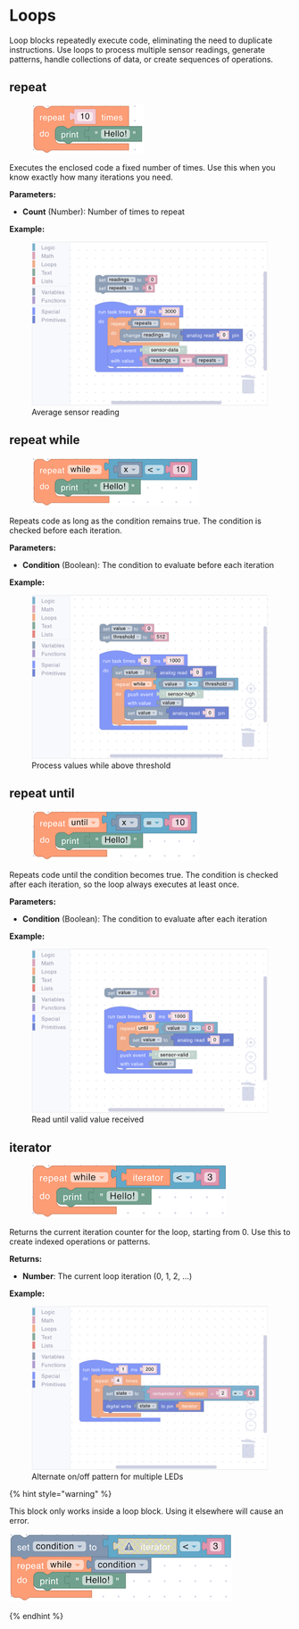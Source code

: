 # Loops

Loop blocks repeatedly execute code, eliminating the need to duplicate instructions. Use loops to process multiple sensor readings, generate patterns, handle collections of data, or create sequences of operations.

## repeat

<div align="left"><figure><img src="../../../.gitbook/assets/loops_repeat.png" alt=""><figcaption></figcaption></figure></div>

Executes the enclosed code a fixed number of times. Use this when you know exactly how many iterations you need.

**Parameters:**

- **Count** (Number): Number of times to repeat

**Example:**

<div align="left"><figure><img src="../../../.gitbook/assets/loops_repeat_example.png" alt=""><figcaption>Average sensor reading</figcaption></figure></div>

## repeat while

<div align="left"><figure><img src="../../../.gitbook/assets/loops_repeat_while.png" alt=""><figcaption></figcaption></figure></div>

Repeats code as long as the condition remains true. The condition is checked before each iteration.

**Parameters:**

- **Condition** (Boolean): The condition to evaluate before each iteration

**Example:**

<div align="left"><figure><img src="../../../.gitbook/assets/loops_repeat_while_example.png" alt=""><figcaption>Process values while above threshold</figcaption></figure></div>

## repeat until

<div align="left"><figure><img src="../../../.gitbook/assets/loops_repeat_until.png" alt=""><figcaption></figcaption></figure></div>

Repeats code until the condition becomes true. The condition is checked after each iteration, so the loop always executes at least once.

**Parameters:**

- **Condition** (Boolean): The condition to evaluate after each iteration

**Example:**

<div align="left"><figure><img src="../../../.gitbook/assets/loops_repeat_until_example.png" alt=""><figcaption>Read until valid value received</figcaption></figure></div>

## iterator

<div align="left"><figure><img src="../../../.gitbook/assets/loops_iterator.png" alt=""><figcaption></figcaption></figure></div>

Returns the current iteration counter for the loop, starting from 0. Use this to create indexed operations or patterns.

**Returns:**

- **Number**: The current loop iteration (0, 1, 2, ...)

**Example:**

<div align="left"><figure><img src="../../../.gitbook/assets/loops_iterator_example.png" alt=""><figcaption>Alternate on/off pattern for multiple LEDs</figcaption></figure></div>

{% hint style="warning" %}

This block only works inside a loop block. Using it elsewhere will cause an error.

<img src="../../../.gitbook/assets/loops_iterator_outside.png" alt="" data-size="original">

{% endhint %}
